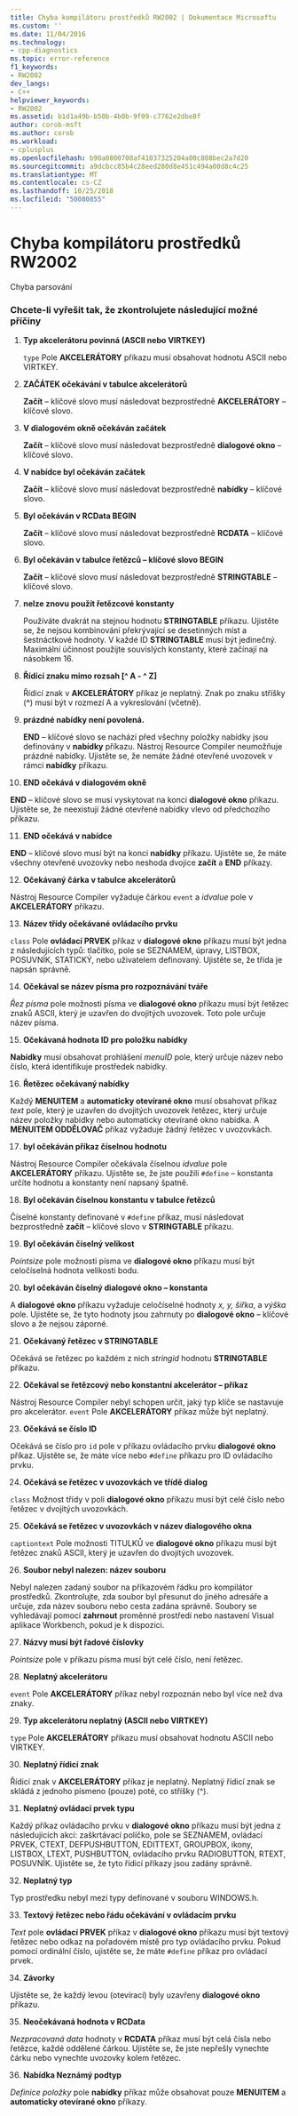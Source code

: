 ```yaml
---
title: Chyba kompilátoru prostředků RW2002 | Dokumentace Microsoftu
ms.custom: ''
ms.date: 11/04/2016
ms.technology:
- cpp-diagnostics
ms.topic: error-reference
f1_keywords:
- RW2002
dev_langs:
- C++
helpviewer_keywords:
- RW2002
ms.assetid: b1d1a49b-b50b-4b0b-9f09-c7762e2dbe8f
author: corob-msft
ms.author: corob
ms.workload:
- cplusplus
ms.openlocfilehash: b90a0800708af41037325204a00c808bec2a7d20
ms.sourcegitcommit: a9dcbcc85b4c28eed280d8e451c494a00d8c4c25
ms.translationtype: MT
ms.contentlocale: cs-CZ
ms.lasthandoff: 10/25/2018
ms.locfileid: "50080855"
---
```

# <a name="resource-compiler-error-rw2002"></a>Chyba kompilátoru prostředků RW2002

Chyba parsování

### <a name="to-fix-by-checking-the-following-possible-causes"></a>Chcete-li vyřešit tak, že zkontrolujete následující možné příčiny

1. **Typ akcelerátoru povinná (ASCII nebo VIRTKEY)**

   `type` Pole **AKCELERÁTORY** příkazu musí obsahovat hodnotu ASCII nebo VIRTKEY.

1. **ZAČÁTEK očekávání v tabulce akcelerátorů**

   **Začít** – klíčové slovo musí následovat bezprostředně **AKCELERÁTORY** – klíčové slovo.

1. **V dialogovém okně očekáván začátek**

   **Začít** – klíčové slovo musí následovat bezprostředně **dialogové okno** – klíčové slovo.

1. **V nabídce byl očekáván začátek**

   **Začít** – klíčové slovo musí následovat bezprostředně **nabídky** – klíčové slovo.

1. **Byl očekáván v RCData BEGIN**

   **Začít** – klíčové slovo musí následovat bezprostředně **RCDATA** – klíčové slovo.

1. **Byl očekáván v tabulce řetězců – klíčové slovo BEGIN**

   **Začít** – klíčové slovo musí následovat bezprostředně **STRINGTABLE** – klíčové slovo.

1. **nelze znovu použít řetězcové konstanty**

   Používáte dvakrát na stejnou hodnotu **STRINGTABLE** příkazu. Ujistěte se, že nejsou kombinování překrývající se desetinných míst a šestnáctkové hodnoty. V každé ID **STRINGTABLE** musí být jedinečný. Maximální účinnost použijte souvislých konstanty, které začínají na násobkem 16.

1. **Řídící znaku mimo rozsah [^ A - ^ Z]**

   Řídicí znak v **AKCELERÁTORY** příkaz je neplatný. Znak po znaku stříšky (**^**) musí být v rozmezí A a vykreslování (včetně).

9. **prázdné nabídky není povolená.**

   **END** – klíčové slovo se nachází před všechny položky nabídky jsou definovány v **nabídky** příkazu. Nástroj Resource Compiler neumožňuje prázdné nabídky. Ujistěte se, že nemáte žádné otevřené uvozovek v rámci **nabídky** příkazu.

10. **END očekává v dialogovém okně**

   **END** – klíčové slovo se musí vyskytovat na konci **dialogové okno** příkazu. Ujistěte se, že neexistují žádné otevřené nabídky vlevo od předchozího příkazu.

11. **END očekává v nabídce**

   **END** – klíčové slovo musí být na konci **nabídky** příkazu. Ujistěte se, že máte všechny otevřené uvozovky nebo neshoda dvojice **začít** a **END** příkazy.

12. **Očekávaný čárka v tabulce akcelerátorů**

   Nástroj Resource Compiler vyžaduje čárkou `event` a *idvalue* pole v **AKCELERÁTORY** příkazu.

13. **Název třídy očekávané ovládacího prvku**

   `class` Pole **ovládací PRVEK** příkaz v **dialogové okno** příkazu musí být jedna z následujících typů: tlačítko, pole se SEZNAMEM, úpravy, LISTBOX, POSUVNÍK, STATICKÝ, nebo uživatelem definovaný. Ujistěte se, že třída je napsán správně.

14. **Očekával se název písma pro rozpoznávání tváře**

   *Řez písma* pole možnosti písma ve **dialogové okno** příkazu musí být řetězec znaků ASCII, který je uzavřen do dvojitých uvozovek. Toto pole určuje název písma.

15. **Očekávaná hodnota ID pro položku nabídky**

   **Nabídky** musí obsahovat prohlášení *menuID* pole, který určuje název nebo číslo, která identifikuje prostředek nabídky.

16. **Řetězec očekávaný nabídky**

   Každý **MENUITEM** a **automaticky otevírané okno** musí obsahovat příkaz *text* pole, který je uzavřen do dvojitých uvozovek řetězec, který určuje název položky nabídky nebo automaticky otevírané okno nabídka. A **MENUITEM ODDĚLOVAČ** příkaz vyžaduje žádný řetězec v uvozovkách.

17. **byl očekáván příkaz číselnou hodnotu**

   Nástroj Resource Compiler očekávala číselnou *idvalue* pole **AKCELERÁTORY** příkazu. Ujistěte se, že jste použili `#define` – konstanta určíte hodnotu a konstanty není napsaný špatně.

18. **Byl očekáván číselnou konstantu v tabulce řetězců**

   Číselné konstanty definované v `#define` příkaz, musí následovat bezprostředně **začít** – klíčové slovo v **STRINGTABLE** příkazu.

19. **Byl očekáván číselný velikost**

   *Pointsize* pole možnosti písma ve **dialogové okno** příkazu musí být celočíselná hodnota velikosti bodu.

20. **byl očekáván číselný dialogové okno – konstanta**

   A **dialogové okno** příkazu vyžaduje celočíselné hodnoty *x, y, šířka*, a *výška* pole. Ujistěte se, že tyto hodnoty jsou zahrnuty po **dialogové okno** – klíčové slovo a že nejsou záporné.

21. **Očekávaný řetězec v STRINGTABLE**

   Očekává se řetězec po každém z nich *stringid* hodnotu **STRINGTABLE** příkazu.

22. **Očekával se řetězcový nebo konstantní akcelerátor – příkaz**

   Nástroj Resource Compiler nebyl schopen určit, jaký typ klíče se nastavuje pro akcelerátor. `event` Pole **AKCELERÁTORY** příkaz může být neplatný.

23. **Očekává se číslo ID**

   Očekává se číslo pro `id` pole v příkazu ovládacího prvku **dialogové okno** příkaz. Ujistěte se, že máte více nebo `#define` příkazu pro ID ovládacího prvku.

24. **Očekává se řetězec v uvozovkách ve třídě dialog**

   `class` Možnost třídy v poli **dialogové okno** příkazu musí být celé číslo nebo řetězec v dvojitých uvozovkách.

25. **Očekává se řetězec v uvozovkách v název dialogového okna**

   `captiontext` Pole možnosti TITULKŮ ve **dialogové okno** příkazu musí být řetězec znaků ASCII, který je uzavřen do dvojitých uvozovek.

26. **Soubor nebyl nalezen: název souboru**

   Nebyl nalezen zadaný soubor na příkazovém řádku pro kompilátor prostředků. Zkontrolujte, zda soubor byl přesunut do jiného adresáře a určuje, zda název souboru nebo cesta zadána správně. Soubory se vyhledávají pomocí **zahrnout** proměnné prostředí nebo nastavení Visual aplikace Workbench, pokud je k dispozici.

27. **Názvy musí být řadové číslovky**

   *Pointsize* pole v příkazu písma musí být celé číslo, není řetězec.

28. **Neplatný akcelerátoru**

   `event` Pole **AKCELERÁTORY** příkaz nebyl rozpoznán nebo byl více než dva znaky.

29. **Typ akcelerátoru neplatný (ASCII nebo VIRTKEY)**

   `type` Pole **AKCELERÁTORY** příkazu musí obsahovat hodnotu ASCII nebo VIRTKEY.

30. **Neplatný řídicí znak**

   Řídicí znak v **AKCELERÁTORY** příkaz je neplatný. Neplatný řídicí znak se skládá z jednoho písmeno (pouze) poté, co stříšky (^).

31. **Neplatný ovládací prvek typu**

   Každý příkaz ovládacího prvku v **dialogové okno** příkazu musí být jedna z následujících akcí: zaškrtávací políčko, pole se SEZNAMEM, ovládací PRVEK, CTEXT, DEFPUSHBUTTON, EDITTEXT, GROUPBOX, ikony, LISTBOX, LTEXT, PUSHBUTTON, ovládacího prvku RADIOBUTTON, RTEXT, POSUVNÍK. Ujistěte se, že tyto řídicí příkazy jsou zadány správně.

32. **Neplatný typ**

   Typ prostředku nebyl mezi typy definované v souboru WINDOWS.h.

33. **Textový řetězec nebo řádu očekávání v ovládacím prvku**

   *Text* pole **ovládací PRVEK** příkaz v **dialogové okno** příkazu musí být textový řetězec nebo odkaz na pořadovém místě pro typ ovládacího prvku. Pokud pomocí ordinální číslo, ujistěte se, že máte `#define` příkaz pro ovládací prvek.

34. **Závorky**

   Ujistěte se, že každý levou (otevírací) byly uzavřeny **dialogové okno** příkazu.

35. **Neočekávaná hodnota v RCData**

   *Nezpracovaná data* hodnoty v **RCDATA** příkaz musí být celá čísla nebo řetězce, každé oddělené čárkou. Ujistěte se, že jste nepřešly vynechte čárku nebo vynechte uvozovky kolem řetězec.

36. **Nabídka Neznámý podtyp**

   *Definice položky* pole **nabídky** příkaz může obsahovat pouze **MENUITEM** a **automaticky otevírané okno** příkazy.
